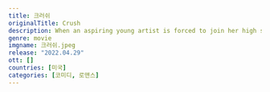 ```yaml
---
title: 크러쉬
originalTitle: Crush
description: When an aspiring young artist is forced to join her high school track team, she uses it as an opportunity to pursue the girl she's been harboring a long-time crush on. But she soon finds herself falling for an unexpected teammate and discovers what real love feels like.
genre: movie
imgname: 크러쉬.jpeg
release: "2022.04.29"
ott: []
countries: [미국]
categories: [코미디, 로맨스]
---
```

